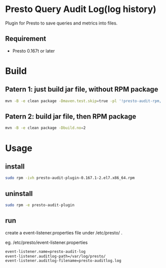 <!--
{% comment %}
  Licensed under the Apache License, Version 2.0 (the "License");
  you may not use this file except in compliance with the License.
  You may obtain a copy of the License at

    http://www.apache.org/licenses/LICENSE-2.0

  Unless required by applicable law or agreed to in writing, software
  distributed under the License is distributed on an "AS IS" BASIS,
  WITHOUT WARRANTIES OR CONDITIONS OF ANY KIND, either express or implied.
  See the License for the specific language governing permissions and
  limitations under the License. See accompanying LICENSE file.
{% endcomment %}
-->
# Presto Query Audit Log(log history)
Plugin for Presto to save queries and metrics into files.  

## Requirement
* Presto 0.167t or later

# Build
## Patern 1: just build jar file, without RPM package
```bash
mvn -B -e clean package -Dmaven.test.skip=true -pl '!presto-audit-rpm,'
```

## Patern 2: build jar file, then RPM package
```bash
mvn -B -e clean package -Dbuild.no=2
```


# Usage
## install
```bash
sudo rpm -ivh presto-audit-plugin-0.167.1-2.el7.x86_64.rpm
```
## uninstall
```bash
sudo rpm -e presto-audit-plugin
```

## run
create a event-listener.properties file under /etc/presto/ .

eg.
/etc/presto/event-listener.properties
```bash
event-listener.name=presto-audit-log
event-listener.auditlog-path=/var/log/presto/
event-listener.auditlog-filename=presto-auditlog.log
```

